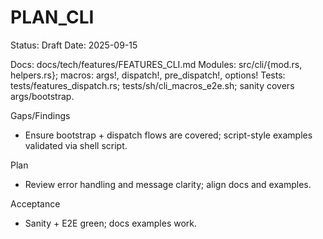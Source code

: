 # PLAN_CLI

Status: Draft
Date: 2025-09-15

Docs: docs/tech/features/FEATURES_CLI.md
Modules: src/cli/{mod.rs, helpers.rs}; macros: args!, dispatch!, pre_dispatch!, options!
Tests: tests/features_dispatch.rs; tests/sh/cli_macros_e2e.sh; sanity covers args/bootstrap.

Gaps/Findings
- Ensure bootstrap + dispatch flows are covered; script-style examples validated via shell script.

Plan
- Review error handling and message clarity; align docs and examples.

Acceptance
- Sanity + E2E green; docs examples work.

